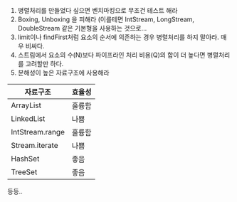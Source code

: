 1. 병렬처리를 만들었다 싶으면 벤치마킹으로 무조건 테스트 해라
2. Boxing, Unboxing 을 피해라 (이를테면 IntStream, LongStream, DoubleStream 같은 기본형을 사용하는 것으로...
3. limit이나 findFirst처럼 요소의 순서에 의존하는 경우 병렬처리를 하지 말아라. 매우 비싸다.
4. 스트림에서 요소의 수(N)보다 파이프라인 처리 비용(Q)의 합이 더 높다면 병렬처리를 고려할만 하다.
5. 분해성이 높은 자료구조에 사용해라

| 자료구조            | 효율성 |
|-----------------|-----|
| ArrayList       | 훌륭함  |
| LinkedList      | 나쁨  |
| IntStream.range | 훌륭함  |
| Stream.iterate  | 나쁨  |
| HashSet         | 좋음  |
| TreeSet         | 좋음  |
등등..